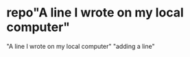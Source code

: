 # repo"A line I wrote on my local computer" 
"A line I wrote on my local computer" 
"adding a line" 
